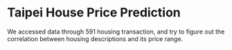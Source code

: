 # Taipei House Price Prediction
We accessed data through 591 housing transaction, and try to figure out the correlation between housing descriptions and its price range.
